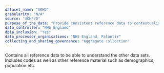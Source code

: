 ```yaml
---
dataset_name: "UKHD"
granularity: "N/A"
source: "UKHF/D"
purpose_of_the_data: "Provide consistent reference data to contextualise other datasets"
data_controller: "NHS England"
dpia_inclusion: "Yes"
data_processor_organisations: "NHS England, Palantir"
collecting_and_sharing_governance: "Aggregate collection"
---
```

Contains all reference data to be able to understand the other data sets. Includes codes as well as other reference material such as demographics, population etc.
